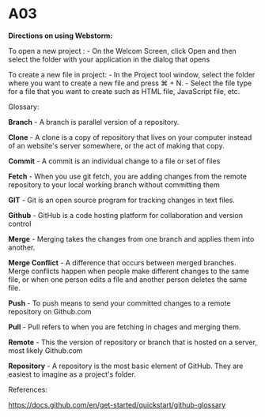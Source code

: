 # A03

**Directions on using Webstorm:**

To open a new project : 
    - On the Welcom Screen, click Open and then select the folder with your application in the dialog that opens

To create a new file in project:
    - In the Project tool window, select the folder where you want to create a new file and press ⌘ + N.
    - Select the file type for a file that you want to create such as HTML file, JavaScript file, etc.

Glossary:

**Branch** - A branch is parallel version of a repository.

**Clone** - A clone is a copy of repository that lives on your computer instead of an website's server somewhere, or the act of making that copy.

**Commit** - A commit is an individual change to a file or set of files

**Fetch** - When you use git fetch, you are adding changes from the remote 
repository to your local working branch without committing them

**GIT** - Git is an open source program for tracking changes in text files.

**Github** - GitHub is a code hosting platform for collaboration and version 
control

**Merge** - Merging takes the changes from one branch and applies them into another.

**Merge Conflict** - A difference that occurs between merged branches. Merge conflicts happen when people make different changes to the same file, or when one person edits a file and another person deletes the same file.

**Push** - To push means to send your committed changes to a remote repository on Github.com

**Pull** - Pull refers to when you are fetching in chages and merging them.

**Remote** - This the version of repository or branch that is hosted on a server, most likely Github.com

**Repository** - A repository is the most basic element of GitHub. They are easiest to imagine as a project's folder.

References:

https://docs.github.com/en/get-started/quickstart/github-glossary 

